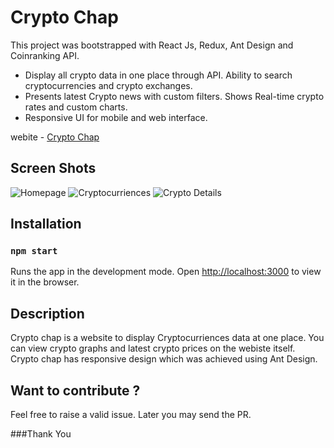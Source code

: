 # Crypto Chap 

This project was bootstrapped with React Js, Redux, Ant Design and Coinranking API.
- Display all crypto data in one place through API. Ability to search cryptocurrencies and crypto exchanges.
- Presents latest Crypto news with custom filters. Shows Real-time crypto rates and custom charts. 
- Responsive UI for mobile and web interface.

webite - [Crypto Chap](https://crypto-chap.netlify.app/)

## Screen Shots 

![Homepage](https://user-images.githubusercontent.com/67458417/138592271-448c4c7c-7e14-4efd-ad88-620611e304ab.png)
![Cryptocurriences](https://user-images.githubusercontent.com/67458417/138592276-71e1104b-6629-4014-a95a-853f9364c60c.png)
![Crypto Details](https://user-images.githubusercontent.com/67458417/138592278-45626e08-da96-436a-b5c3-6913e6c6883a.png)


## Installation 

### `npm start`

Runs the app in the development mode.
Open [http://localhost:3000](http://localhost:3000) to view it in the browser.

## Description 
Crypto chap is a website to display Cryptocurriences data at one place. You can view crypto graphs and latest crypto prices on the webiste itself. Crypto chap has responsive design which was achieved using Ant Design. 


## Want to contribute ?
Feel free to raise a valid issue. Later you may send the PR.

###Thank You 
